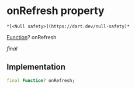 


# onRefresh property




    *[<Null safety>](https://dart.dev/null-safety)*


[Function](https://api.flutter.dev/flutter/dart-core/Function-class.html)? onRefresh
  
_final_






## Implementation

```dart
final Function? onRefresh;


```







